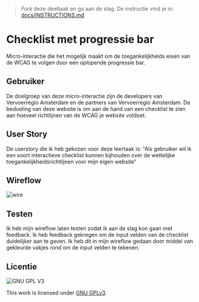 > _Fork_ deze deeltaak en ga aan de slag. De instructie vind je in: [docs/INSTRUCTIONS.md](docs/INSTRUCTIONS.md)

# Checklist met progressie bar
Micro-interactie die het mogelijk maakt om de toegankelijkheids eisen van de WCAG te volgen door een oplopende progressie bar.

## Gebruiker
De doelgroep van deze micro-interactie zijn de developers van Vervoerregio Amsterdam en de partners van Vervoerregio Amsterdam. De bedoeling van deze website is om aan de hand van een checklist te zien aan hoeveel richtlijnen van de WCAG je website voldoet.

## User Story
De userstory die ik heb gekozen voor deze leertaak is: "Als gebruiker wil ik een soort interactieve checklist kunnen bijhouden over de wettelijke toegankelijkheidsrichtlijnen voor mijn eigen website"

## Wireflow
![wire](https://user-images.githubusercontent.com/112857487/213440674-b223460b-d97c-4f08-80c4-23cd8bfc87e2.jpg)

## Testen
Ik heb mijn wireflow laten testen zodat ik aan de slag kon gaan met feedback. Ik heb feedback gekregen om de input velden van de checklist duidelijker aan te geven. Ik heb dit in mijn wireflow gedaan door middel van gekleurde vakjes rond om de input velden te tekenen. 
 

## Licentie

![GNU GPL V3](https://www.gnu.org/graphics/gplv3-127x51.png)

This work is licensed under [GNU GPLv3](./LICENSE).
